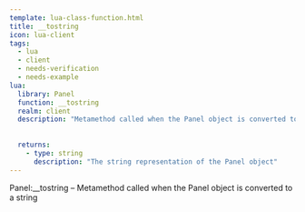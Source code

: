 ```yaml
---
template: lua-class-function.html
title: __tostring
icon: lua-client
tags:
  - lua
  - client
  - needs-verification
  - needs-example
lua:
  library: Panel
  function: __tostring
  realm: client
  description: "Metamethod called when the Panel object is converted to a string"
  
  
  returns:
    - type: string
      description: "The string representation of the Panel object"
---
```


<div class="lua__search__keywords">
Panel:__tostring &#x2013; Metamethod called when the Panel object is converted to a string
</div>
